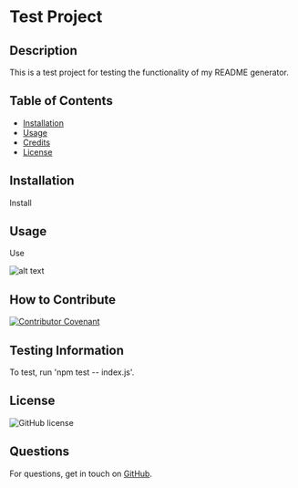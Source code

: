 
# Test Project
## Description
This is a test project for testing the functionality of my README generator.
## Table of Contents
- [Installation](#installation)
- [Usage](#usage)
- [Credits](#credits)
- [License](#license)
## Installation
Install
## Usage
Use

![alt text](assets/images/prof-port.gif)

## How to Contribute
[![Contributor Covenant](https://img.shields.io/badge/Contributor%20Covenant-2.0-4baaaa.svg)](code_of_conduct.md)

## Testing Information
To test, run 'npm test -- index.js'.

## License
![GitHub license](https://img.shields.io/badge/license-MIT-brightgreen.svg)

## Questions
​For questions, get in touch on [GitHub](https://github.com/bryan-barnes12/).
    